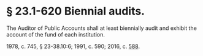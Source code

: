 # § 23.1-620 Biennial audits.

<p>The Auditor of Public Accounts shall at least biennially audit and exhibit the account of the fund of each institution.</p><p>1978, c. 745, § 23-38.10:6; 1991, c. 590; 2016, c. <a href='http://lis.virginia.gov/cgi-bin/legp604.exe?161+ful+CHAP0588'>588</a>.</p>